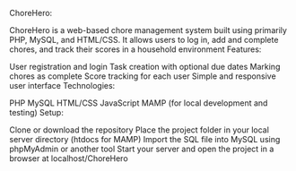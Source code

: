 ChoreHero:

ChoreHero is a web-based chore management system built using primarily PHP, MySQL, and HTML/CSS. It allows users to log in, add and complete chores, and track their scores in a household environment
Features:

User registration and login
Task creation with optional due dates
Marking chores as complete
Score tracking for each user
Simple and responsive user interface
Technologies:

PHP
MySQL
HTML/CSS
JavaScript
MAMP (for local development and testing)
Setup:

Clone or download the repository
Place the project folder in your local server directory (htdocs for MAMP)
Import the SQL file into MySQL using phpMyAdmin or another tool
Start your server and open the project in a browser at localhost/ChoreHero
